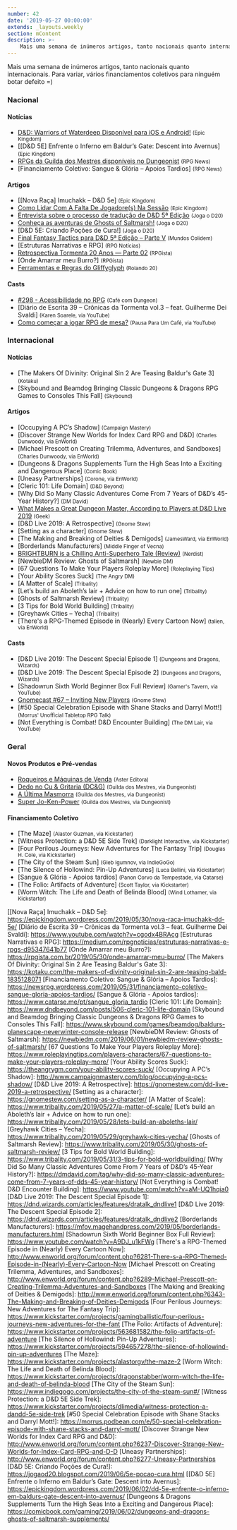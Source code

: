 ```yaml
---
number: 42
date: '2019-05-27 00:00:00'
extends: _layouts.weekly
section: mContent
description: >-
    Mais uma semana de inúmeros artigos, tanto nacionais quanto internacionais. Para variar, vários financiamentos coletivos para ninguém botar defeito =)
---
```


Mais uma semana de inúmeros artigos, tanto nacionais quanto internacionais. Para variar, vários financiamentos coletivos para ninguém botar defeito =)

### Nacional

#### Notícias

- [D&amp;D: Warriors of Waterdeep Disponível para iOS e Android!] <small>(Epic Kingdom)</small>
- [[D&amp;D 5E] Enfrente o Inferno em Baldur’s Gate: Descent into Avernus] <small>(Epic Kingdom)</small>
- [RPGs da Guilda dos Mestres disponíveis no Dungeonist] <small>(RPG News)</small>
- [Financiamento Coletivo: Sangue &amp; Glória – Apoios Tardios] <small>(RPG News)</small>

#### Artigos

- [[Nova Raça] Imuchakk – D&amp;D 5e] <small>(Epic Kingdom)</small>
- [Como Lidar Com A Falta De Jogadore(s) Na Sessão] <small>(Epic Kingdom)</small>
- [Entrevista sobre o processo de tradução de D&amp;D 5ª Edição] <small>(Joga o D20)</small>
- [Conheça as aventuras de Ghosts of Saltmarsh!] <small>(Joga o D20)</small>
- [D&amp;D 5E: Criando Poções de Cura!] <small>(Joga o D20)</small>
- [Final Fantasy Tactics para D&amp;D 5ª Edição – Parte V] <small>(Mundos Colidem)</small>
- [Estruturas Narrativas e RPG] <small>(RPG Notícias)</small>
- [Retrospectiva Tormenta 20 Anos — Parte 02] <small>(RPGista)</small>
- [Onde Amarrar meu Burro?] <small>(RPGista)</small>
- [Ferramentas e Regras do Gliffyglyph] <small>(Rolando 20)</small>

#### Casts

- [#298 - Acessibilidade no RPG] <small>(Café com Dungeon)</small>
- [Diário de Escrita 39 – Crônicas da Tormenta vol.3 – feat. Guilherme Dei Svaldi] <small>(Karen Soarele, via YouTube)</small>
- [Como começar a jogar RPG de mesa?] <small>(Pausa Para Um Café, via YouTube)</small>

### Internacional

#### Notícias

- [The Makers Of Divinity: Original Sin 2 Are Teasing Baldur&#039;s Gate 3] <small>(Kotaku)</small>
- [Skybound and Beamdog Bringing Classic Dungeons &amp; Dragons RPG Games to Consoles This Fall] <small>(Skybound)</small>

#### Artigos

- [Occupying A PC’s Shadow] <small>(Campaign Mastery)</small>
- [Discover Strange New Worlds for Index Card RPG and D&amp;D] <small>(Charles Dunwoody, via EnWorld)</small>
- [Michael Prescott on Creating Trilemma, Adventures, and Sandboxes] <small>(Charles Dunwoody, via EnWorld)</small>
- [Dungeons &amp; Dragons Supplements Turn the High Seas Into a Exciting and Dangerous Place] <small>(Comic Book)</small>
- [Uneasy Partnerships] <small>(Corone, via EnWorld)</small>
- [Cleric 101: Life Domain] <small>(D&amp;D Beyond)</small>
- [Why Did So Many Classic Adventures Come From 7 Years of D&amp;D’s 45-Year History?] <small>(DM David)</small>
- [What Makes a Great Dungeon Master, According to Players at D&amp;D Live 2019] <small>(Geek)</small>
- [D&amp;D Live 2019: A Retrospective] <small>(Gnome Stew)</small>
- [Setting as a character] <small>(Gnome Stew)</small>
- [The Making and Breaking of Deities &amp; Demigods] <small>(JamesWard, via EnWorld)</small>
- [Borderlands Manufacturers] <small>(Middle Finger of Vecna)</small>
- [BRIGHTBURN is a Chilling Anti-Superhero Tale (Review)] <small>(Nerdist)</small>
- [NewbieDM Review: Ghosts of Saltmarsh] <small>(Newbie DM)</small>
- [67 Questions To Make Your Players Roleplay More] <small>(Roleplaying Tips)</small>
- [Your Ability Scores Suck] <small>(The Angry DM)</small>
- [A Matter of Scale] <small>(Tribality)</small>
- [Let’s build an Aboleth’s lair + Advice on how to run one] <small>(Tribality)</small>
- [Ghosts of Saltmarsh Review] <small>(Tribality)</small>
- [3 Tips for Bold World Building] <small>(Tribality)</small>
- [Greyhawk Cities – Yecha] <small>(Tribality)</small>
- [There&#039;s a RPG-Themed Episode in (Nearly) Every Cartoon Now] <small>(talien, via EnWorld)</small>

#### Casts

- [D&amp;D Live 2019: The Descent Special Episode 1] <small>(Dungeons and Dragons, Wizards)</small>
- [D&amp;D Live 2019: The Descent Special Episode 2] <small>(Dungeons and Dragons, Wizards)</small>
- [Shadowrun Sixth World Beginner Box Full Review] <small>(Gamer&#039;s Tavern, via YouTube)</small>
- [Gnomecast #67 – Inviting New Players] <small>(Gnome Stew)</small>
- [#50 Special Celebration Episode with Shane Stacks and Darryl Mott!] <small>(Morrus&#039; Unofficial Tabletop RPG Talk)</small>
- [Not Everything is Combat! D&amp;D Encounter Building] <small>(The DM Lair, via YouTube)</small>

### Geral

#### Novos Produtos e Pré-vendas

- [Roqueiros e Máquinas de Venda] <small>(Aster Editora)</small>
- [Dedo no Cu &amp; Gritaria (DC&amp;G)] <small>(Guilda dos Mestres, via Dungeonist)</small>
- [A Última Masmorra] <small>(Guilda dos Mestres, via Dungeonist)</small>
- [Super Jo-Ken-Power] <small>(Guilda dos Mestres, via Dungeonist)</small>

#### Financiamento Coletivo

- [The Maze] <small>(Alastor Guzman, via Kickstarter)</small>
- [Witness Protection: a D&amp;D 5E Side Trek] <small>(Darklight Interactive, via Kickstarter)</small>
- [Four Perilous Journeys: New Adventures for The Fantasy Trip] <small>(Douglas H. Cole, via Kickstarter)</small>
- [The City of the Steam Sun] <small>(Gleb Igumnov, via IndieGoGo)</small>
- [The Silence of Hollowind: Pin-Up Adventures] <small>(Luca Bellini, via Kickstarter)</small>
- [Sangue &amp; Glória - Apoios tardios] <small>(Panon Corvo da Tempestade, via Catarse)</small>
- [The Folio: Artifacts of Adventure] <small>(Scott Taylor, via Kickstarter)</small>
- [Worm Witch: The Life and Death of Belinda Blood] <small>(Wind Lothamer, via Kickstarter)</small>


[What Makes a Great Dungeon Master, According to Players at D&amp;D Live 2019]: https://www.geek.com/culture/what-makes-a-great-dungeon-master-according-to-players-at-dd-live-2019-1788687/
[Ferramentas e Regras do Gliffyglyph]: http://www.rolando20.com.br/ferramentas-e-regras-do-gliffyglyph/
[BRIGHTBURN is a Chilling Anti-Superhero Tale (Review)]: https://nerdist.com/article/brightburn-review-superman-horror/
[Como Lidar Com A Falta De Jogadore(s) Na Sessão]: https://epickingdom.wordpress.com/2019/05/27/como-lidar-com-a-falta-de-jogadores-na-sessao/
[Final Fantasy Tactics para D&amp;D 5ª Edição – Parte V]: https://www.mundoscolidem.com.br/final-fantasy-tactics-para-dd-5a-edicao-parte-v/
[Entrevista sobre o processo de tradução de D&amp;D 5ª Edição]: https://jogaod20.blogspot.com/2019/05/entrevista-traducao-5e.html
[RPGs da Guilda dos Mestres disponíveis no Dungeonist]: https://newsrpg.wordpress.com/2019/05/28/dedo-no-c-gritaria-dcg-e-a-ultima-masmorra/
[Dedo no Cu &amp; Gritaria (DC&amp;G)]: https://www.dungeonist.com/marketplace/product/dedo-no-cu-gritaria-dcg/
[A Última Masmorra]: https://www.dungeonist.com/marketplace/product/a-ultima-masmorra/
[Super Jo-Ken-Power]: https://www.dungeonist.com/marketplace/product/super-jo-ken-power/
[Retrospectiva Tormenta 20 Anos — Parte 02]: https://rpgista.com.br/2019/05/28/retrospectiva-tormenta-20-anos-parte-02/
[Roqueiros e Máquinas de Venda]: https://astereditora.com.br/product/roqueiros-maquinas-de-venda/
[Conheça as aventuras de Ghosts of Saltmarsh!]: https://jogaod20.blogspot.com/2019/05/aventuras-GoS.html
[Como começar a jogar RPG de mesa?]: https://www.youtube.com/watch?v=ANACr6hkjrw
[D&amp;D: Warriors of Waterdeep Disponível para iOS e Android!]: https://epickingdom.wordpress.com/2019/05/29/dd-warriors-of-waterdeep-disponivel-para-ios-e-android/
[#298 - Acessibilidade no RPG]: https://www.podbean.com/media/share/pb-q2n5b-b2c1b4
[Gnomecast #67 – Inviting New Players]: https://gnomestew.com/gnomecast-67-inviting-new-players/
[[Nova Raça] Imuchakk – D&amp;D 5e]: https://epickingdom.wordpress.com/2019/05/30/nova-raca-imuchakk-dd-5e/
[Diário de Escrita 39 – Crônicas da Tormenta vol.3 – feat. Guilherme Dei Svaldi]: https://www.youtube.com/watch?v=cgodx4BRAcg
[Estruturas Narrativas e RPG]: https://medium.com/rpgnoticias/estruturas-narrativas-e-rpgs-d95347641b77
[Onde Amarrar meu Burro?]: https://rpgista.com.br/2019/05/30/onde-amarrar-meu-burro/
[The Makers Of Divinity: Original Sin 2 Are Teasing Baldur&#039;s Gate 3]: https://kotaku.com/the-makers-of-divinity-original-sin-2-are-teasing-bald-1835128071
[Financiamento Coletivo: Sangue &amp; Glória – Apoios Tardios]: https://newsrpg.wordpress.com/2019/05/31/financiamento-coletivo-sangue-gloria-apoios-tardios/
[Sangue &amp; Glória - Apoios tardios]: https://www.catarse.me/pt/sangue_gloria_tardio
[Cleric 101: Life Domain]: https://www.dndbeyond.com/posts/506-cleric-101-life-domain
[Skybound and Beamdog Bringing Classic Dungeons &amp; Dragons RPG Games to Consoles This Fall]: https://www.skybound.com/games/beamdog/baldurs-planescape-neverwinter-console-release
[NewbieDM Review: Ghosts of Saltmarsh]: https://newbiedm.com/2019/06/01/newbiedm-review-ghosts-of-saltmarsh/
[67 Questions To Make Your Players Roleplay More]: https://www.roleplayingtips.com/players-characters/67-questions-to-make-your-players-roleplay-more/
[Your Ability Scores Suck]: https://theangrygm.com/your-ability-scores-suck/
[Occupying A PC’s Shadow]: http://www.campaignmastery.com/blog/occupying-a-pcs-shadow/
[D&amp;D Live 2019: A Retrospective]: https://gnomestew.com/dd-live-2019-a-retrospective/
[Setting as a character]: https://gnomestew.com/setting-as-a-character/
[A Matter of Scale]: https://www.tribality.com/2019/05/27/a-matter-of-scale/
[Let’s build an Aboleth’s lair + Advice on how to run one]: https://www.tribality.com/2019/05/28/lets-build-an-aboleths-lair/
[Greyhawk Cities – Yecha]: https://www.tribality.com/2019/05/29/greyhawk-cities-yecha/
[Ghosts of Saltmarsh Review]: https://www.tribality.com/2019/05/30/ghosts-of-saltmarsh-review/
[3 Tips for Bold World Building]: https://www.tribality.com/2019/05/31/3-tips-for-bold-worldbuilding/
[Why Did So Many Classic Adventures Come From 7 Years of D&amp;D’s 45-Year History?]: https://dmdavid.com/tag/why-did-so-many-classic-adventures-come-from-7-years-of-dds-45-year-history/
[Not Everything is Combat! D&amp;D Encounter Building]: https://www.youtube.com/watch?v=aM-UQ1hqia0
[D&amp;D Live 2019: The Descent Special Episode 1]: https://dnd.wizards.com/articles/features/dratalk_dndlive1
[D&amp;D Live 2019: The Descent Special Episode 2]: https://dnd.wizards.com/articles/features/dratalk_dndlive2
[Borderlands Manufacturers]: https://mfov.magehandpress.com/2019/05/borderlands-manufacturers.html
[Shadowrun Sixth World Beginner Box Full Review]: https://www.youtube.com/watch?v=A9DJ_u1kFWg
[There&#039;s a RPG-Themed Episode in (Nearly) Every Cartoon Now]: http://www.enworld.org/forum/content.php?6281-There-s-a-RPG-Themed-Episode-in-(Nearly)-Every-Cartoon-Now
[Michael Prescott on Creating Trilemma, Adventures, and Sandboxes]: http://www.enworld.org/forum/content.php?6289-Michael-Prescott-on-Creating-Trilemma-Adventures-and-Sandboxes
[The Making and Breaking of Deities &amp; Demigods]: http://www.enworld.org/forum/content.php?6343-The-Making-and-Breaking-of-Deities-Demigods
[Four Perilous Journeys: New Adventures for The Fantasy Trip]: https://www.kickstarter.com/projects/gamingballistic/four-perilous-journeys-new-adventures-for-the-fant
[The Folio: Artifacts of Adventure]: https://www.kickstarter.com/projects/563681582/the-folio-artifacts-of-adventure
[The Silence of Hollowind: Pin-Up Adventures]: https://www.kickstarter.com/projects/594657278/the-silence-of-hollowind-pin-up-adventures
[The Maze]: https://www.kickstarter.com/projects/alastorgv/the-maze-2
[Worm Witch: The Life and Death of Belinda Blood]: https://www.kickstarter.com/projects/dragonstabber/worm-witch-the-life-and-death-of-belinda-blood
[The City of the Steam Sun]: https://www.indiegogo.com/projects/the-city-of-the-steam-sun#/
[Witness Protection: a D&amp;D 5E Side Trek]: https://www.kickstarter.com/projects/dlimedia/witness-protection-a-dandd-5e-side-trek
[#50 Special Celebration Episode with Shane Stacks and Darryl Mott!]: https://morrus.podbean.com/e/50-special-celebration-episode-with-shane-stacks-and-darryl-mott/
[Discover Strange New Worlds for Index Card RPG and D&amp;D]: http://www.enworld.org/forum/content.php?6237-Discover-Strange-New-Worlds-for-Index-Card-RPG-and-D-D
[Uneasy Partnerships]: http://www.enworld.org/forum/content.php?6277-Uneasy-Partnerships
[D&amp;D 5E: Criando Poções de Cura!]: https://jogaod20.blogspot.com/2019/06/5e-pocao-cura.html
[[D&amp;D 5E] Enfrente o Inferno em Baldur’s Gate: Descent into Avernus]: https://epickingdom.wordpress.com/2019/06/02/dd-5e-enfrente-o-inferno-em-baldurs-gate-descent-into-avernus/
[Dungeons &amp; Dragons Supplements Turn the High Seas Into a Exciting and Dangerous Place]: https://comicbook.com/gaming/2019/06/02/dungeons-and-dragons-ghosts-of-saltmarsh-supplements/
